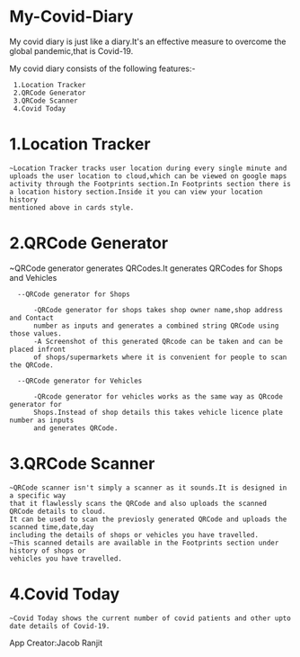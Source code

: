 # My-Covid-Diary

My covid diary is just like a diary.It's an effective measure to overcome the global pandemic,that is Covid-19.

My covid diary consists of the following features:-

     1.Location Tracker
     2.QRCode Generator
     3.QRCode Scanner
     4.Covid Today
    
 # 1.Location Tracker
  
    ~Location Tracker tracks user location during every single minute and 
    uploads the user location to cloud,which can be viewed on google maps
    activity through the Footprints section.In Footprints section there is 
    a location history section.Inside it you can view your location history 
    mentioned above in cards style.

<!-------------------------------------------------------------------------------------------------------------------->  

 # 2.QRCode Generator 

  ~QRCode generator generates QRCodes.It generates QRCodes for Shops and Vehicles
  
      --QRCode generator for Shops
          
          -QRCode generator for shops takes shop owner name,shop address and Contact 
          number as inputs and generates a combined string QRCode using those values.
          -A Screenshot of this generated QRcode can be taken and can be placed infront 
          of shops/supermarkets where it is convenient for people to scan the QRCode.
      
      --QRCode generator for Vehicles
          
          -QRcode generator for vehicles works as the same way as QRcode generator for 
          Shops.Instead of shop details this takes vehicle licence plate number as inputs 
          and generates QRCode.

<!--------------------------------------------------------------------------------------------------------------------->

 # 3.QRCode Scanner
  
    ~QRCode scanner isn't simply a scanner as it sounds.It is designed in a specific way 
    that it flawlessly scans the QRCode and also uploads the scanned QRCode details to cloud.
    It can be used to scan the previosly generated QRCode and uploads the scanned time,date,day
    including the details of shops or vehicles you have travelled.
    ~This scanned details are available in the Footprints section under history of shops or 
    vehicles you have travelled.

<!--------------------------------------------------------------------------------------------------------------------->

# 4.Covid Today

    ~Covid Today shows the current number of covid patients and other upto date details of Covid-19.
  
<!--------------------------------------------------------------------------------------------------------------------->
App Creator:Jacob Ranjit

